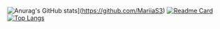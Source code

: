 ![Anurag's GitHub stats](https://github-readme-stats.vercel.app/api?username=anuraghazra&theme=aura&show_icons=true)](https://github.com/MariiaS3)
[![Readme Card](https://github-readme-stats.vercel.app/api/pin/?username=anuraghazra&repo=github-readme-stats)](https://github.com/MariiaS3)
[![Top Langs](https://github-readme-stats.vercel.app/api/top-langs/?username=anuraghazra&layout=compact)](https://github.com/MariiaS3)



